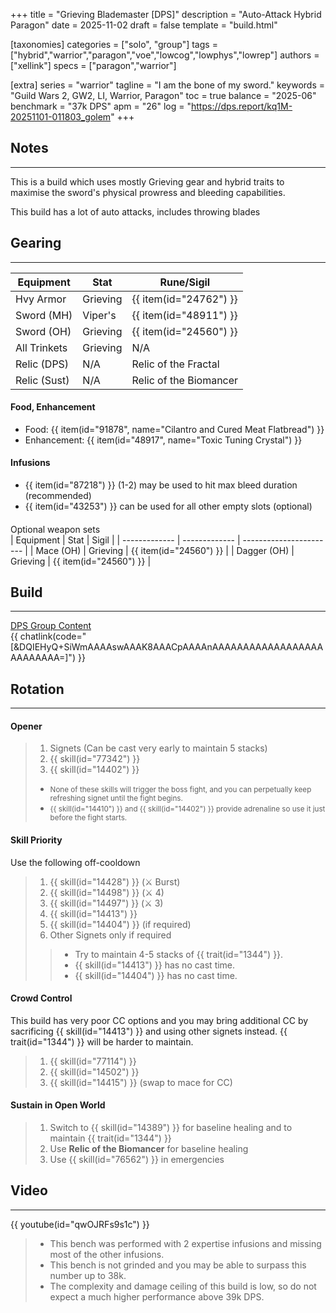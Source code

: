 +++
title = "Grieving Blademaster [DPS]"
description = "Auto-Attack Hybrid Paragon"
date = 2025-11-02
draft = false
template = "build.html"

[taxonomies]
categories = ["solo", "group"]
tags = ["hybrid","warrior","paragon","voe","lowcog","lowphys","lowrep"]
authors = ["xellink"]
specs = ["paragon","warrior"]

[extra]
series = "warrior"
tagline = "I am the bone of my sword."
keywords = "Guild Wars 2, GW2, LI, Warrior, Paragon"
toc = true
balance = "2025-06"
benchmark = "37k DPS"
apm = "26"
log = "https://dps.report/kq1M-20251101-011803_golem"
+++


## Notes
---

This is a build which uses mostly Grieving gear and hybrid traits to maximise the sword's physical prowress and bleeding capabilities. 

This build has a lot of auto attacks, includes throwing blades 

## Gearing
---

| Equipment     | Stat          | Rune/Sigil              |
| ------------- | ------------- | ----------------------- |
| Hvy Armor     | Grieving      | {{ item(id="24762") }}  |
| Sword (MH)    | Viper's       | {{ item(id="48911") }}  |
| Sword (OH)    | Grieving      | {{ item(id="24560") }}  |
| All Trinkets  | Grieving      | N/A 					  |
| Relic (DPS)   | N/A           | Relic of the Fractal    |
| Relic	(Sust)  | N/A           | Relic of the Biomancer  |


#### Food, Enhancement
- Food: {{ item(id="91878", name="Cilantro and Cured Meat Flatbread") }}
- Enhancement: {{ item(id="48917", name="Toxic Tuning Crystal") }}

#### Infusions
- {{ item(id="87218") }} (1-2) may be used to hit max bleed duration (recommended)
- {{ item(id="43253") }} can be used for all other empty slots (optional)

####
Optional weapon sets<br/>
| Equipment     | Stat          | Sigil                   |
| ------------- | ------------- | ----------------------- |
| Mace (OH)     | Grieving      | {{ item(id="24560") }}  |
| Dagger (OH)   | Grieving      | {{ item(id="24560") }}  |

## Build
---

[DPS Group Content](https://gw2skills.net/editor/?PKwAwynlFwsYUsJWJO+K+zSA-DSRYmhAxGt03lRcFQupgPHDChgSGwpFu8XTKOrgVA-e)<br/>
{{ chatlink(code="[&DQIEHyQ+SiWmAAAAswAAAK8AAACpAAAAnAAAAAAAAAAAAAAAAAAAAAAAAAA=]") }}

## Rotation
---

#### Opener
> 1. Signets (Can be cast very early to maintain 5 stacks)
> 1. {{ skill(id="77342") }}
> 1. {{ skill(id="14402") }}
> 
> - <small>None of these skills will trigger the boss fight, and you can perpetually keep refreshing signet until the fight begins.</small>
> - <small>{{ skill(id="14410") }} and {{ skill(id="14402") }} provide adrenaline so use it just before the fight starts.</small>

#### Skill Priority
Use the following off-cooldown
> 1. {{ skill(id="14428") }} (⚔ Burst)
> 1. {{ skill(id="14498") }} (⚔ 4)
> 1. {{ skill(id="14497") }} (⚔ 3)
> 1. {{ skill(id="14413") }}
> 1. {{ skill(id="14404") }} (if required)
> 1. Other Signets only if required
> 
>> - Try to maintain 4-5 stacks of {{ trait(id="1344") }}.
>> - {{ skill(id="14413") }} has no cast time.
>> - {{ skill(id="14404") }} has no cast time.

#### Crowd Control
This build has very poor CC options and you may bring additional CC by sacrificing {{ skill(id="14413") }} and using other signets instead. {{ trait(id="1344") }} will be harder to maintain. 
> 1. {{ skill(id="77114") }}
> 1. {{ skill(id="14502") }}
> 1. {{ skill(id="14415") }} (swap to mace for CC)

#### Sustain in Open World
> 1. Switch to {{ skill(id="14389") }} for baseline healing and to maintain {{ trait(id="1344") }}
> 2. Use **Relic of the Biomancer** for baseline healing
> 3. Use {{ skill(id="76562") }} in emergencies

## Video
---

{{ youtube(id="qwOJRFs9s1c") }}

> - This bench was performed with 2 expertise infusions and missing most of the other infusions.
> - This bench is not grinded and you may be able to surpass this number up to 38k.
> - The complexity and damage ceiling of this build is low, so do not expect a much higher performance above 39k DPS. 